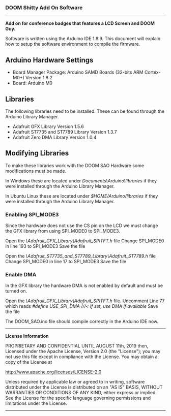 ### DOOM Shitty Add On Software 
***
**Add on for conference badges that features a LCD Screen and DOOM Guy.**

Software is written using the Arduino IDE 1.8.9. This document will explain how to setup the software environment to compile the firmware.

## Arduino Hardware Settings
* Board Manager Package: Arduino SAMD Boards (32-bits ARM Cortex-M0+) Version 1.8.2
* Board: Arduino M0

## Libraries
The following libraries need to be installed. These can be found through the Arduino Library Manager.

* Adafruit GFX Library Version 1.5.6
* Adafruit ST7735 and ST7789 Library Version 1.3.7
* Adafruit Zero DMA Library Version 1.0.4

## Modifying Libraries

To make these libraries work with the DOOM SAO Hardware some modifications must be made. 

In Windows these are located under *Documents\Arduino\libraries* if they were installed through the Arduino Library Manager.

In Ubuntu Linux these are located under *$HOME/Arduino/libraries* if they were installed through the Arduino Library Manager.

### Enabling SPI_MODE3
Since the hardware does not use the CS pin on the LCD we must change the GFX library from using SPI_MODE0 to SPI_MODE3. 

Open the *\Adafruit_GFX_Library\Adafruit_SPITFT.h* file
Change SPI_MODE0 in line 193 to SPI_MODE3
Save the file

Open the *\Adafruit_ST7735_and_ST7789_Library\Adafruit_ST7789.h* file
Change SPI_MODE0 in line 17 to SPI_MODE3
Save the file

### Enable DMA
In the GFX library the hardware DMA is not enabled by default and must be turned on.

Open the *\Adafruit_GFX_Library\Adafruit_SPITFT.h* file.
Uncomment Line 77 which reads *#define USE_SPI_DMA               ///< If set, use DMA if available*
Save the file

The DOOM_SAO.ino file should compile correctly in the Arduino IDE now. 

***

**License Information**

PROPRIETARY AND CONFIDENTIAL UNTIL AUGUST 11th, 2019 then,
Licensed under the Apache License, Version 2.0 (the "License");
you may not use this file except in compliance with the License.
You may obtain a copy of the License at
 
http://www.apache.org/licenses/LICENSE-2.0
 
Unless required by applicable law or agreed to in writing, software
distributed under the License is distributed on an "AS IS" BASIS,
WITHOUT WARRANTIES OR CONDITIONS OF ANY KIND, either express or implied.
See the License for the specific language governing permissions and
limitations under the License.
 
***
